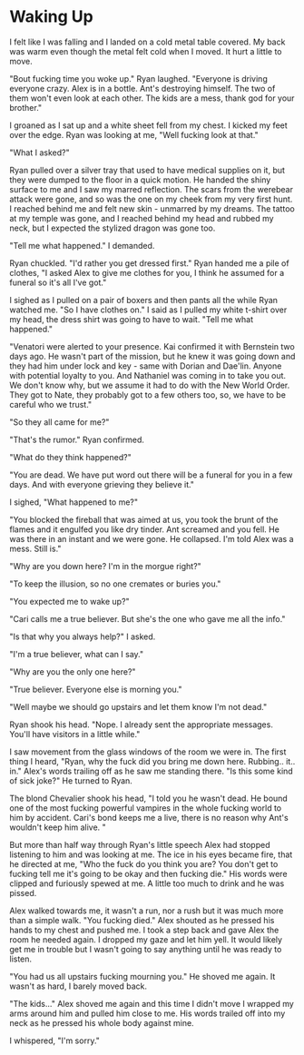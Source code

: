 # Waking Up

I felt like I was falling and I landed on a cold metal table covered.  My back was warm even though the metal felt cold when I moved.  It hurt a little to move.

"Bout fucking time you woke up."  Ryan laughed.  "Everyone is driving everyone crazy.  Alex is in a bottle.  Ant's destroying himself.  The two of them won't even look at each other.  The kids are a mess, thank god for your brother."

I groaned as I sat up and a white sheet fell from my chest.  I kicked my feet over the edge.  Ryan was looking at me, "Well fucking look at that."

"What I asked?"

Ryan pulled over a silver tray that used to have medical supplies on it, but they were dumped to the floor in a quick motion. He handed the shiny surface to me and I saw my marred reflection.  The scars from the werebear attack were gone, and so was the one on my cheek from my very first hunt.  I reached behind me and felt new skin - unmarred by my dreams.  The tattoo at my temple was gone, and I reached behind my head and rubbed my neck, but I expected the stylized dragon was gone too.  

"Tell me what happened."  I demanded.

Ryan chuckled.  "I'd rather you get dressed first."  Ryan handed me a pile of clothes, "I asked Alex to give me clothes for you, I think he assumed for a funeral so it's all I've got."

I sighed as I pulled on a pair of boxers and then pants all the while Ryan watched me.  "So I have clothes on."  I said as I pulled my white t-shirt over my head, the dress shirt was going to have to wait.  "Tell me what happened."

"Venatori were alerted to your presence.  Kai confirmed it with Bernstein two days ago.  He wasn't part of the mission, but he knew it was going down and they had him under lock and key - same with Dorian and Dae'lin.  Anyone with potential loyalty to you.  And Nathaniel was coming in to take you out.  We don't know why, but we assume it had to do with the New World Order.  They got to Nate, they probably got to a few others too, so, we have to be careful who we trust."

"So they all came for me?"

"That's the rumor."  Ryan confirmed.

"What do they think happened?"

"You are dead.  We have put word out there will be a funeral for you in a few days.  And with everyone grieving they believe it."

I sighed, "What happened to me?"

"You blocked the fireball that was aimed at us, you took the brunt of the flames and it engulfed you like dry tinder.  Ant screamed and you fell.  He was there in an instant and we were gone.  He collapsed.  I'm told Alex was a mess.  Still is."

"Why are you down here?  I'm in the morgue right?"

"To keep the illusion, so no one cremates or buries you."

"You expected me to wake up?"

"Cari calls me a true believer.  But she's the one who gave me all the info."

"Is that why you always help?"  I asked.

"I'm a true believer, what can I say."  

"Why are you the only one here?"

"True believer.  Everyone else is morning you."

"Well maybe we should go upstairs and let them know I'm not dead."

Ryan shook his head.  "Nope.  I already sent the appropriate messages.  You'll have visitors in a little while."

I saw movement from the glass windows of the room we were in.  The first thing I heard, "Ryan, why the fuck did you bring me down here.  Rubbing.. it.. in."  Alex's words trailing off as he saw me standing there.  "Is this some kind of sick joke?"  He turned to Ryan.

The blond Chevalier shook his head, "I told you he wasn't dead. He bound one of the most fucking powerful vampires in the whole fucking world to him by accident.  Cari's bond keeps me a live, there is no reason why Ant's wouldn't keep him alive. "  

But more than half way through Ryan's little speech Alex had stopped listening to him and was looking at me.  The ice in his eyes became fire, that he directed at me, "Who the fuck do you think you are?  You don't get to fucking tell me it's going to be okay and then fucking die."  His words were clipped and furiously spewed at me.  A little too much to drink and he was pissed.  

Alex walked towards me, it wasn't a run, nor a rush but it was much more than a simple walk.  "You fucking died."  Alex shouted as he pressed his hands to my chest and pushed me.  I took a step back and gave Alex the room he needed again.  I dropped my gaze and let him yell.  It would likely get me in trouble but I wasn't going to say anything until he was ready to listen.  

"You had us all upstairs fucking mourning you."  He shoved me again.  It wasn't as hard, I barely moved back.  

"The kids..."  Alex shoved me again and this time I didn't move I wrapped my arms around him and pulled him close to me.  His words trailed off into my neck as he pressed his whole body against mine.  

I whispered, "I'm sorry."

